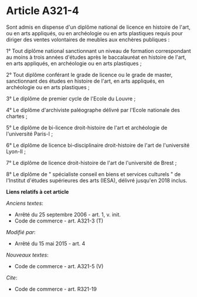 # Article A321-4

Sont admis en dispense d'un diplôme national de licence en histoire de l'art, ou en arts appliqués, ou en archéologie ou en
arts plastiques requis pour diriger des ventes volontaires de meubles aux enchères publiques : 

1° Tout diplôme national sanctionnant un niveau de formation correspondant au moins à trois années d'études après le
baccalauréat en histoire de l'art, en arts appliqués, en archéologie ou en arts plastiques ; 

2° Tout diplôme conférant le grade de licence ou le grade de master, sanctionnant des études en histoire de l'art, en arts
appliqués, en archéologie ou en arts plastiques ; 

3° Le diplôme de premier cycle de l'Ecole du Louvre ; 

4° Le diplôme d'archiviste paléographe délivré par l'Ecole nationale des chartes ; 

5° Le diplôme de bi-licence droit-histoire de l'art et archéologie de l'université Paris-I ; 

6° Le diplôme de licence bi-disciplinaire droit-histoire de l'art de l'université Lyon-II ; 

7° Le diplôme de licence droit-histoire de l'art de l'université de Brest ; 

8° Le diplôme de  "    spécialiste conseil en biens et services culturels " de l'Institut d'études supérieures des arts
(IESA), délivré jusqu'en 2018 inclus.

**Liens relatifs à cet article**

_Anciens textes_:

  - Arrêté du 25 septembre 2006 - art. 1, v. init.
  - Code de commerce - art. A321-3 (T)

_Modifié par_:

  - Arrêté du 15 mai 2015 - art. 4

_Nouveaux textes_:

  - Code de commerce - art. A321-5 (V)

_Cite_:

  - Code de commerce - art. R321-19
